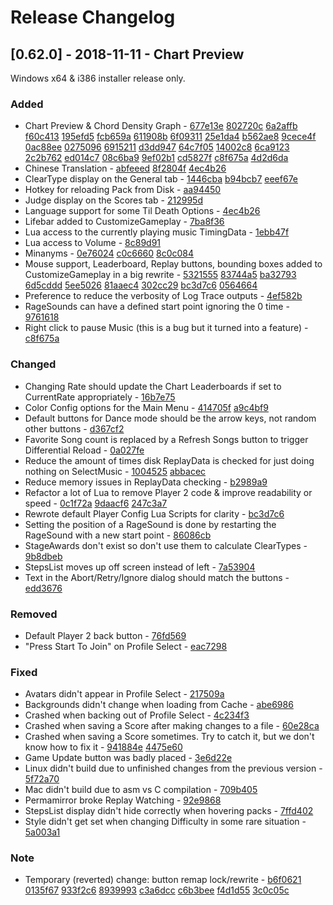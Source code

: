 # Release Changelog


## [0.62.0] - 2018-11-11 - Chart Preview

Windows x64 & i386 installer release only.

### Added
- Chart Preview & Chord Density Graph - [677e13e](../../commit/677e13e398e725eca38538d66045681636882dd2) [802720c](../../commit/802720cba868b5c645261339d084a5c41016bd7b) [6a2affb](../../commit/6a2affb0d5e8c73f6b7a5bfd4413ed44a4c897fe) [f60c413](../../commit/f60c413e572fa48d6524ba733c44985c1da5fd77) [195efd5](../../commit/195efd576a9598f2fa045ba7927f2c871aacd7d9) [fcb659a](../../commit/fcb659a12d7d59df10f059624bc3d0d3c1da04c1) [611908b](../../commit/611908beb011ea3e517c0f1e845d95cef9368b69) [6f09311](../../commit/6f09311f0deb7dd5be17bb205fcd05df52f89672) [25e1da4](../../commit/25e1da4eceb2917c7593ad096a67b3e6658dc599) [b562ae8](../../commit/b562ae85e2c3ee504465c94fa0596df6038b890c) [9cece4f](../../commit/9cece4f04f8f4fac37d79c36353917ec36920644) [0ac88ee](../../commit/0ac88ee4dce8177e8dfb9f700549540229d99ba3) [0275096](../../commit/02750966213be55d9d6a4d13353794ec5d891961) [6915211](../../commit/6915211f843546a30dce8f9f5c4bddc2b4300557) [d3dd947](../../commit/d3dd9473407843346a800904ee7e067afba1af9c) [64c7f05](../../commit/64c7f052e7fc79688781b95c1e0bbacdd0ecad00) [14002c8](../../commit/14002c8ef11582c560ea617b7e6cfc005abede83) [6ca9123](../../commit/6ca91234ca80647a5251bffe01bd8a6855823f9f) [2c2b762](../../commit/2c2b762cbaa5fc5e1e9998c1f52c0789d4808c1d) [ed014c7](../../commit/ed014c7606e4e71a584db7334d33ea2c31791579) [08c6ba9](../../commit/08c6ba9a68adb539283378bd8051224da60e5884) [9ef02b1](../../commit/9ef02b1fbc0231c6233eaef99a6e509814f64874) [cd5827f](../../commit/cd5827fb929010c638d0ac3312f89ff09d49b184) [c8f675a](../../commit/c8f675a725ee77fec2db5b92ef8ff529eee8bdb3) [4d2d6da](../../commit/4d2d6da69ff1470682167124f391444187da2b85)
- Chinese Translation - [abfeeed](../../commit/abfeeeda22996a1e20882e5c58d3e83117a8a38a) [8f2804f](../../commit/8f2804f98cbba1ec0471efee3059cb86091e00ad) [4ec4b26](../../commit/4ec4b267898147003a28e8783e775b65d64f7bd1)
- ClearType display on the General tab - [1446cba](../../commit/1446cba91f6c15b3bb4b99b6cd59716a302349e7) [b94bcb7](../../commit/b94bcb70fffcede5ba8109b2ed3116a2cf9153f0) [eeef67e](../../commit/eeef67ebe2b8f509fab6938fc7739f26770c583b)
- Hotkey for reloading Pack from Disk - [aa94450](../../commit/aa9445054cc2afc2a5fb76d64c47ce6af33b65dd)
- Judge display on the Scores tab - [212995d](../../commit/212995defcdcd24f54fbcba70150fad4dbbd2084)
- Language support for some Til Death Options - [4ec4b26](../../commit/4ec4b267898147003a28e8783e775b65d64f7bd1)
- Lifebar added to CustomizeGameplay - [7ba8f36](../../commit/7ba8f365826aa0b36b87b7b0f122163c184b8323)
- Lua access to the currently playing music TimingData - [1ebb47f](../../commit/1ebb47f86486d56726d93f599a3c5eeb4969eb3a)
- Lua access to Volume - [8c89d91](../../commit/8c89d91d444b3b499058515242ef06685681eb45)
- Minanyms - [0e76024](../../commit/0e7602481eb63fad80b6f98cb7c6e7b6ec379aa7) [c0c6660](../../commit/c0c666033f116d41543ac606b94a6ad920ed6d6c) [8c0c084](../../commit/8c0c0840363c2d92cd152d9e197755578381af42)
- Mouse support, Leaderboard, Replay buttons, bounding boxes added to CustomizeGameplay in a big rewrite - [5321555](../../commit/53215552a957b60aa9dc0c83451b246b8a5e4f1f) [83744a5](../../commit/83744a5dff8183f7247d64a4d7a9584db43d6a93) [ba32793](../../commit/ba32793195829aa321f04bef70fbc52c5b8f7108) [6d5cddd](../../commit/6d5cdddbafb6992792edaea3749d0fba8c5851d8) [5ee5026](../../commit/5ee50260bf26d0a8161d257c5ce1958ba05afade) [81aaec4](../../commit/81aaec47bff47676289d968be30bbabcd66f54b7) [302cc29](../../commit/302cc29d867e5aa5eabbcbb85f9f0a181d8e7e01) [bc3d7c6](../../commit/bc3d7c69956b439b435bf93e8ac24f1813367ff2) [0564664](../../commit/0564664411c5b298583c7daafe8297f76c5d5a5b)
- Preference to reduce the verbosity of Log Trace outputs - [4ef582b](../../commit/4ef582bc40198c4cc279444d370752659569522b)
- RageSounds can have a defined start point ignoring the 0 time - [9761618](../../commit/9761618904ce37d31fae20b1d68413fef63237ee)
- Right click to pause Music (this is a bug but it turned into a feature) - [c8f675a](../../commit/c8f675a725ee77fec2db5b92ef8ff529eee8bdb3)
### Changed
- Changing Rate should update the Chart Leaderboards if set to CurrentRate appropriately - [16b7e75](../../commit/16b7e75e816f83d7bae4ea6a2e54d7d4f364ceb1)
- Color Config options for the Main Menu - [414705f](../../commit/414705f9ae677fd1653349bf10d5162f9dbf1784) [a9c4bf9](../../commit/a9c4bf9a58acce30ddf49d73aaf71115da54cee0)
- Default buttons for Dance mode should be the arrow keys, not random other buttons - [d367cf2](../../commit/d367cf2dc775d9b1af3476df0e84b8867ab096f2)
- Favorite Song count is replaced by a Refresh Songs button to trigger Differential Reload - [0a027fe](../../commit/0a027fe8c5d53b567495a4646f12907aec4178d0)
- Reduce the amount of times disk ReplayData is checked for just doing nothing on SelectMusic - [1004525](../../commit/1004525232c812b9d6aa55c11b3b6002984870ce) [abbacec](../../commit/abbacecbb62f73eeb2388201059bc78eb1a4af3a)
- Reduce memory issues in ReplayData checking - [b2989a9](../../commit/b2989a920aafd8463a14d06590eb41dc1b828eb9)
- Refactor a lot of Lua to remove Player 2 code & improve readability or speed - [0c1f72a](../../commit/0c1f72a5c34f04afd99fa45d70daebc6bf66e90f) [9daacf6](../../commit/9daacf6d89bbc16c70896480084abec8eafbed2d) [247c3a7](../../commit/247c3a7c641b53e49f68508497de843d55cc1bdd)
- Rewrote default Player Config Lua Scripts for clarity - [bc3d7c6](../../commit/bc3d7c69956b439b435bf93e8ac24f1813367ff2)
- Setting the position of a RageSound is done by restarting the RageSound with a new start point - [86086cb](../../commit/86086cbe5d4550b3f3de9c72300be1a586eb0eae)
- StageAwards don't exist so don't use them to calculate ClearTypes - [9b8dbeb](../../commit/9b8dbeb12ce5e8636b8036b7339a836cdb929f0c)
- StepsList moves up off screen instead of left - [7a53904](../../commit/7a53904a3ab8a28f68ab01893b05ed40a12f01dd)
- Text in the Abort/Retry/Ignore dialog should match the buttons - [edd3676](../../commit/edd367654b1fbdbb180711ef7831fb34f362a35d)
### Removed
- Default Player 2 back button - [76fd569](../../commit/76fd56974049f73f985ea7ce3f10bba2020919d2)
- "Press Start To Join" on Profile Select - [eac7298](../../commit/eac729835aedcc7b52f2c34301cc2941aa56311e)
### Fixed
- Avatars didn't appear in Profile Select - [217509a](../../commit/217509a666d3aa098d094354c0012f66071317e9)
- Backgrounds didn't change when loading from Cache - [abe6986](../../commit/abe69864e32f2c864d220be627683cd72ae84eac)
- Crashed when backing out of Profile Select - [4c234f3](../../commit/4c234f3792052684d0e48e3b649c4b39b30470db)
- Crashed when saving a Score after making changes to a file - [60e28ca](../../commit/60e28cad6cb6a1eb693f02881f7c993fc5622f34)
- Crashed when saving a Score sometimes. Try to catch it, but we don't know how to fix it - [941884e](../../commit/941884e8636011d67b198c861663c2f9f48b88cf) [4475e60](../../commit/4475e6028c1ce70e995d34c8028a593e3b534dcd)
- Game Update button was badly placed - [3e6d22e](../../commit/3e6d22eb47a4c921ec4c79ad741ce5859b316c62)
- Linux didn't build due to unfinished changes from the previous version - [5f72a70](../../commit/5f72a70b1fd27f4ee16e56cea4c8df507ff40d61)
- Mac didn't build due to asm vs C compilation - [709b405](../../commit/709b405b1773a1915fb249e80d32653daad5ca97)
- Permamirror broke Replay Watching - [92e9868](../../commit/92e9868337f7d12d38b7b6060ed897cee0118ccb)
- StepsList display didn't hide correctly when hovering packs - [7ffd402](../../commit/7ffd4023ac6595afec77eeee8156be9a90f29198)
- Style didn't get set when changing Difficulty in some rare situation - [5a003a1](../../commit/5a003a191795cf9e20ad7b4db873f64cdf224e23)
### Note
- Temporary (reverted) change: button remap lock/rewrite - [b6f0621](../../commit/b6f06215ed7837774e7b49c7234b6933ea9840ae) [0135f67](../../commit/0135f6793fe2a5a3e52cfdea1144f6983b71a818) [933f2c6](../../commit/933f2c64752f736dbde2aa8626bb591a266811b6) [8939993](../../commit/8939993d7a9b32f64b664f9685698cac88d2663a) [c3a6dcc](../../commit/c3a6dcc6f9dc2aa60ce6e843cac5fa0837e2a214) [c6b3bee](../../commit/c6b3bee52a24df430a60da1b6a88f573f61eba27) [f4d1d55](../../commit/f4d1d5533a9e3f991bcfe73216ce6a72c2bdf002) [3c0c05c](../../commit/3c0c05cdaf3413469a680212df758b0c95290b4e)
